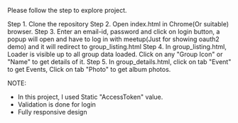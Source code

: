 Please follow the step to explore project.

Step 1. Clone the repository
Step 2. Open index.html in Chrome(Or suitable) browser.
Step 3. Enter an email-id, password and click on login button, a popup will open and have to log in with meetup(Just for showing oauth2 demo) and it will redirect to group_listing.html
Step 4. In group_listing.html, Loader is visible up to all group data loaded. Click on any "Group Icon" or "Name" to get details of it.
Step 5. In group_details.html, click on tab "Event" to get Events, Click on tab "Photo" to get album photos.

NOTE:
- In this project, I used Static "AccessToken" value.
- Validation is done for login
- Fully responsive design
